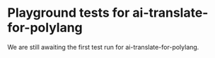 # Playground tests for ai-translate-for-polylang
We are still awaiting the first test run for ai-translate-for-polylang.
